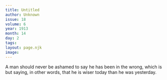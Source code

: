 ```yaml
---
title: Untitled
author: Unknown
issue: 18
volume: 6
year: 1913
month: 14
day: 2
tags:
layout: page.njk
image:
---
```

A man should never be ashamed to say he has been in the wrong, which is but saying, in other words, that he is wiser today than he was yesterday. 

